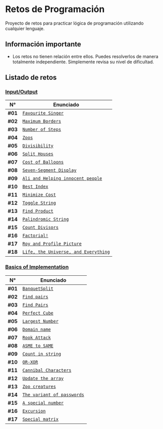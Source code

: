 # Retos de Programación

Proyecto de retos para practicar lógica de programación utilizando cualquier lenguaje.

## Información importante

- Los retos no tienen relación entre ellos. Puedes resolverlos de manera totalmente independiente. Simplemente revisa su nivel de dificultad.

## Listado de retos

### [Input/Output](./Input-Output/README.md)

| N°      | Enunciado                                                                                         |
| ------- | ------------------------------------------------------------------------------------------------- |
| **#01** | [`Favourite Singer`](./Input-Output/Favourite-Singer/README.md)                                   |
| **#02** | [`Maximum Borders`](./Input-Output/Maximum-Borders/README.md)                                     |
| **#03** | [`Number of Steps`](./Input-Output/Number-of-Steps/README.md)                                     |
| **#04** | [`Zoos`](./Input-Output/Zoos/README.md)                                                           |
| **#05** | [`Divisibility`](./Input-Output/Divisibility/README.md)                                           |
| **#06** | [`Split Houses`](./Input-Output/Split-Houses/README.md)                                           |
| **#07** | [`Cost of Balloons`](./Input-Output/Cost-of-Balloons/README.md)                                   |
| **#08** | [`Seven-Segment Display`](./Input-Output/Seven-Segment-Display/README.md)                         |
| **#09** | [`Ali and Helping innocent people`](./Input-Output/Ali-and-Helping-Innocent-People/README.md)     |
| **#10** | [`Best Index`](./Input-Output/Best-Index/README.md)                                               |
| **#11** | [`Minimize Cost`](./Input-Output/Minimize-Cost/README.md)                                         |
| **#12** | [`Toggle String`](./Input-Output/Toggle-String/README.md)                                         |
| **#13** | [`Find Product`](./Input-Output/Find-Product/README.md)                                           |
| **#14** | [`Palindromic String`](./Input-Output/Palindromic-String/README.md)                               |
| **#15** | [`Count Divisors`](./Input-Output/Count-Divisors/README.md)                                       |
| **#16** | [`Factorial!`](./Input-Output/Factorial!/README.md)                                               |
| **#17** | [`Roy and Profile Picture`](./Input-Output/Roy-and-Profile-Picture/README.md)                     |
| **#18** | [`Life, the Universe, and Everything`](./Input-Output/Life,the-Universe,and-Everything/README.md) |

### [Basics of Implementation](./Implementation/README.md)

| N°      | Enunciado                                                                         |
| ------- | --------------------------------------------------------------------------------- |
| **#01** | [`BanquetSplit`](./Implementation/Banquet-Split/README.md)                        |
| **#02** | [`Find pairs`](./Implementation/Find-Pairs/README.md)                             |
| **#03** | [`Find Pairs`](./Implementation/Find-Pairs-2/README.md)                           |
| **#04** | [`Perfect Cube`](./Implementation/Perfect-Cube/README.md)                         |
| **#05** | [`Largest Number`](./Implementation/Largest-Number/README.md)                     |
| **#06** | [`Domain name`](./Implementation/Domain-Name/README.md)                           |
| **#07** | [`Rook Attack`](./Implementation/Rook-Attack/README.md)                           |
| **#08** | [`ASME to SAME`](./Implementation/ASME-to-SAME/README.md)                         |
| **#09** | [`Count in string`](./Implementation/Count-in-String/README.md)                   |
| **#10** | [`OR-XOR`](./Implementation/OR-XOR/README.md)                                     |
| **#11** | [`Cannibal Characters`](./Implementation/Cannibal-Characters/README.md)           |
| **#12** | [`Update the array`](./Implementation/Update-the-Array/README.md)                 |
| **#13** | [`Zoo creatures`](./Implementation/Zoo-creatures/README.md)                       |
| **#14** | [`The variant of passwords`](./Implementation/The-Variant-of-Passwords/README.md) |
| **#15** | [`A special number`](./Implementation/A-Special-Number/README.md)                 |
| **#16** | [`Excursion`](./Implementation/Excursion/README.md)                               |
| **#17** | [`Special matrix`](./Implementation/Special-Matrix/README.md)                     |
